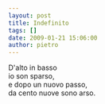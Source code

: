 ```yaml
---
layout: post
title: Indefinito
tags: []
date: 2009-01-21 15:06:00
author: pietro
---
```

D'alto in basso<br/>io son sparso,<br/>e dopo un nuovo passo,<br/>da cento nuove sono arso.

